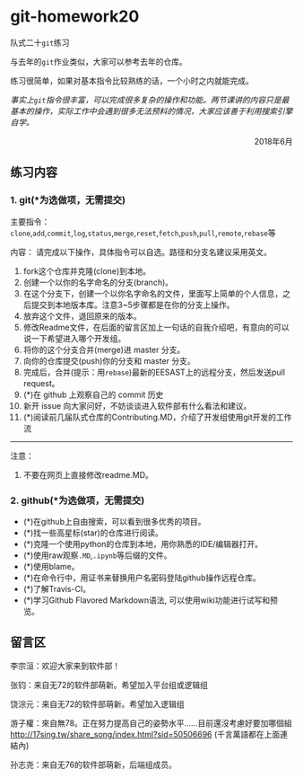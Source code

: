 # git-homework20
队式二十`git`练习

与去年的`git`作业类似，大家可以参考去年的仓库。

练习很简单，如果对基本指令比较熟练的话，一个小时之内就能完成。

*事实上`git`指令很丰富，可以完成很多复杂的操作和功能。两节课讲的内容只是最基本的操作，实际工作中会遇到很多无法预料的情况，大家应该善于利用搜索引擎自学。*

<div align = "right">2018年6月</div>

## 练习内容

### 1. git(*为选做项，无需提交)

主要指令：
`clone`,`add`,`commit`,`log`,`status`,`merge`,`reset`,`fetch`,`push`,`pull`,`remote`,`rebase`等

内容：
请完成以下操作，具体指令可以自选。路径和分支名建议采用英文。
1. fork这个仓库并克隆(clone)到本地。
2. 创建一个以你的名字命名的分支(branch)。
3. 在这个分支下，创建一个以你名字命名的文件，里面写上简单的个人信息，之后提交到本地版本库。注意3~5步骤都是在你的分支上操作。
4. 放弃这个文件，退回原来的版本。
5. 修改Readme文件，在后面的留言区加上一句话的自我介绍吧，有意向的可以说一下希望进入哪个开发组。
6. 将你的这个分支合并(merge)进 master 分支。
7. 向你的仓库提交(push)你的分支和 master 分支。
8. 完成后，合并(提示：用`rebase`)最新的EESAST上的远程分支，然后发送pull request。
9. (*)在 github 上观察自己的 commit 历史
10. 新开 issue 向大家问好，不妨谈谈进入软件部有什么看法和建议。
11. (*)阅读前几届队式仓库的Contributing.MD，介绍了开发组使用git开发的工作流

---
注意：
1. 不要在网页上直接修改readme.MD。

### 2. github(*为选做项，无需提交)

- (*)在github上自由搜索，可以看到很多优秀的项目。
- (*)找一些高星标(star)的仓库进行阅读。
- (*)克隆一个使用python的仓库到本地，用你熟悉的IDE/编辑器打开。
- (*)使用raw观察`.MD`,`.ipynb`等后缀的文件。
- (*)使用blame。
- (*)在命令行中，用证书来替换用户名密码登陆github操作远程仓库。
- (*)了解Travis-CI。
- (*)学习Github Flavored Markdown语法, 可以使用wiki功能进行试写和预览。


## 留言区
李宗洹：欢迎大家来到软件部！

张钧：来自无72的软件部萌新。希望加入平台组或逻辑组

饶淙元：来自无72的软件部萌新。希望加入逻辑组

游子權：來自無78。正在努力提高自己的姿勢水平……目前還沒考慮好要加哪個組
http://17sing.tw/share_song/index.html?sid=50506696
(千言萬語都在上面連結內)

孙志尧：来自无76的软件部萌新，后端组成员。
